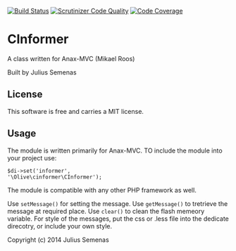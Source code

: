 [![Build Status](https://travis-ci.org/agniukaitis/CInformer.svg?branch=master)](https://travis-ci.org/agniukaitis/CInformer)
[![Scrutinizer Code Quality](https://scrutinizer-ci.com/g/agniukaitis/CInformer/badges/quality-score.png?b=master)](https://scrutinizer-ci.com/g/agniukaitis/CInformer/?branch=master)
[![Code Coverage](https://scrutinizer-ci.com/g/agniukaitis/CInformer/badges/coverage.png?b=master)](https://scrutinizer-ci.com/g/agniukaitis/CInformer/?branch=master)

CInformer
=========

A class written for Anax-MVC (Mikael Roos)
 
Built by Julius Semenas
 
License 
------------------
 
This software is free and carries a MIT license.
 

Usage 
------------------
The module is written primarily for Anax-MVC. TO include the module into your project use:

<code>$di->set('informer', '\Olive\cinformer\CInformer');</code>

The module is compatible with any other PHP framework as well.


Use <code>setMessage()</code> for setting the message. Use <code>getMessage()</code> to tretrieve the message at required place. Use <code>clear()</code> to clean the flash memeory variable. For style of the messages, put the css or .less file into the dedicate direcotry, or include your own style.


 
Copyright (c) 2014 Julius Semenas
